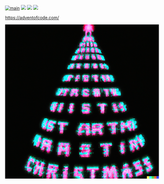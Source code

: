 [![main](https://github.com/Markus-Ende/aoc/actions/workflows/main.yml/badge.svg)](https://github.com/Markus-Ende/aoc/actions/workflows/main.yml) ![](https://img.shields.io/badge/day%20📅-13-blue) ![](https://img.shields.io/badge/stars%20⭐-18-yellow) ![](https://img.shields.io/badge/days%20completed-9-red)

https://adventofcode.com/

![](./tree.png)
